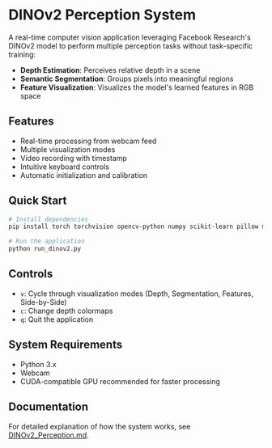 # DINOv2 Perception System

A real-time computer vision application leveraging Facebook Research's DINOv2 model to perform multiple perception tasks without task-specific training:

- **Depth Estimation**: Perceives relative depth in a scene
- **Semantic Segmentation**: Groups pixels into meaningful regions
- **Feature Visualization**: Visualizes the model's learned features in RGB space

## Features

- Real-time processing from webcam feed
- Multiple visualization modes
- Video recording with timestamp
- Intuitive keyboard controls
- Automatic initialization and calibration

## Quick Start

```bash
# Install dependencies
pip install torch torchvision opencv-python numpy scikit-learn pillow matplotlib

# Run the application
python run_dinov2.py
```

## Controls

- `v`: Cycle through visualization modes (Depth, Segmentation, Features, Side-by-Side)
- `c`: Change depth colormaps
- `q`: Quit the application

## System Requirements

- Python 3.x
- Webcam
- CUDA-compatible GPU recommended for faster processing

## Documentation

For detailed explanation of how the system works, see [DINOv2_Perception.md](DINOv2_Perception.md). 